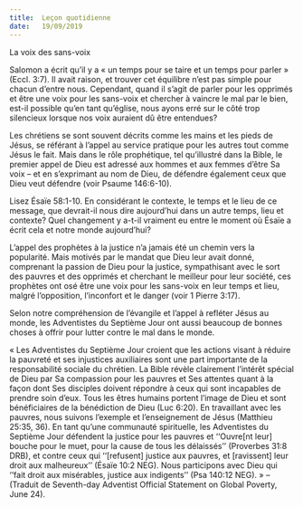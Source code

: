 ```yaml
---
title:  Leçon quotidienne
date:   19/09/2019
---
```


La voix des sans-voix

Salomon a écrit qu’il y a « un temps pour se taire et un temps pour parler » (Eccl. 3:7). Il avait raison, et trouver cet équilibre n’est pas simple pour chacun d’entre nous. Cependant, quand il s’agit de parler pour les opprimés et être une voix pour les sans-voix et chercher à vaincre le mal par le bien, est-il possible qu’en tant qu’église, nous ayons erré sur le côté trop silencieux lorsque nos voix auraient dû être entendues?

Les chrétiens se sont souvent décrits comme les mains et les pieds de Jésus, se référant à l’appel au service pratique pour les autres tout comme Jésus le fait. Mais dans le rôle prophétique, tel qu’illustré dans la Bible, le premier appel de Dieu est adressé aux hommes et aux femmes d’être Sa voix – et en s’exprimant au nom de Dieu, de défendre également ceux que Dieu veut défendre (voir Psaume 146:6-10).

Lisez Ésaïe 58:1-10. En considérant le contexte, le temps et le lieu de ce message, que devrait-il nous dire aujourd’hui dans un autre temps, lieu et contexte? Quel changement y a-t-il vraiment eu entre le moment où Ésaïe a écrit cela et notre monde aujourd’hui?

L’appel des prophètes à la justice n’a jamais été un chemin vers la popularité. Mais motivés par le mandat que Dieu leur avait donné, comprenant la passion de Dieu pour la justice, sympathisant avec le sort des pauvres et des opprimés et cherchant le meilleur pour leur société, ces prophètes ont osé être une voix pour les sans-voix en leur temps et lieu, malgré l’opposition, l’inconfort et le danger (voir 1 Pierre 3:17).

Selon notre compréhension de l’évangile et l’appel à refléter Jésus au monde, les Adventistes du Septième Jour ont aussi beaucoup de bonnes choses à offrir pour lutter contre le mal dans le monde.

« Les Adventistes du Septième Jour croient que les actions visant à réduire la pauvreté et ses injustices auxiliaires sont une part importante de la responsabilité sociale du chrétien. La Bible révèle clairement l’intérêt spécial de Dieu par Sa compassion pour les pauvres et Ses attentes quant à la façon dont Ses disciples doivent répondre à ceux qui sont incapables de prendre soin d’eux. Tous les êtres humains portent l’image de Dieu et sont bénéficiaires de la bénédiction de Dieu (Luc 6:20). En travaillant avec les pauvres, nous suivons l’exemple et l’enseignement de Jésus (Matthieu 25:35, 36). En tant qu’une communauté spirituelle, les Adventistes du Septième Jour défendent la justice pour les pauvres et ‘‘Ouvre[nt leur] bouche pour le muet, pour la cause de tous les délaissés’’ (Proverbes 31:8 DRB), et contre ceux qui ‘‘[refusent] justice aux pauvres, et [ravissent] leur droit aux malheureux’’ (Ésaïe 10:2 NEG). Nous participons avec Dieu qui ‘’fait droit aux misérables, justice aux indigents’’ (Psa 140:12 NEG). » – (Traduit de Seventh-day Adventist Official Statement on Global Poverty, June 24). 